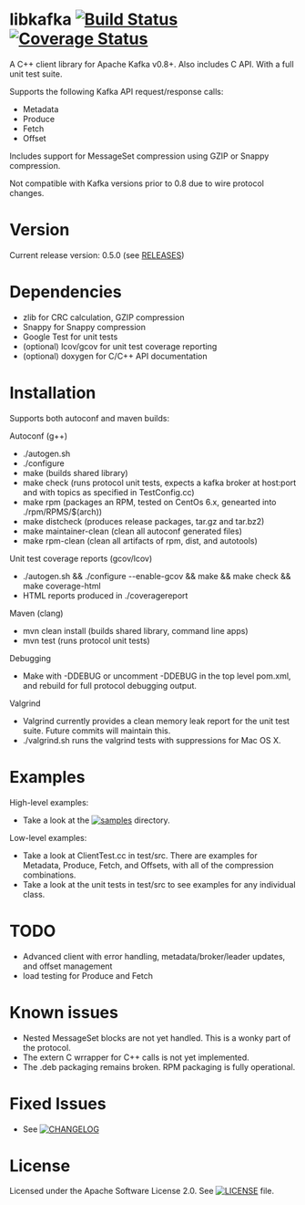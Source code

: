 libkafka [![Build Status](https://travis-ci.org/adobe-research/libkafka.png)](https://travis-ci.org/adobe-research/libkafka) [![Coverage Status](https://coveralls.io/repos/adobe-research/libkafka/badge.png)](https://coveralls.io/r/adobe-research/libkafka)
========

A C++ client library for Apache Kafka v0.8+. Also includes C API. With a full unit test suite.

Supports the following Kafka API request/response calls:

* Metadata
* Produce
* Fetch
* Offset

Includes support for MessageSet compression using GZIP or Snappy compression.

Not compatible with Kafka versions prior to 0.8 due to wire protocol changes.

Version
=======
Current release version: 0.5.0 (see <a href="https://github.com/adobe-research/libkafka/releases">RELEASES</a>)

Dependencies
============

* zlib for CRC calculation, GZIP compression
* Snappy for Snappy compression
* Google Test for unit tests
* (optional) lcov/gcov for unit test coverage reporting
* (optional) doxygen for C/C++ API documentation

Installation
============

Supports both autoconf and maven builds:

Autoconf (g++)
* ./autogen.sh
* ./configure 
* make (builds shared library)
* make check (runs protocol unit tests, expects a kafka broker at host:port and with topics as specified in TestConfig.cc)
* make rpm (packages an RPM, tested on CentOs 6.x, genearted into ./rpm/RPMS/$(arch))
* make distcheck (produces release packages, tar.gz and tar.bz2)
* make maintainer-clean (clean all autoconf generated files)
* make rpm-clean (clean all artifacts of rpm, dist, and autotools)

Unit test coverage reports (gcov/lcov)
* ./autogen.sh && ./configure --enable-gcov && make && make check && make coverage-html
* HTML reports produced in ./coveragereport

Maven (clang)
* mvn clean install (builds shared library, command line apps)
* mvn test (runs protocol unit tests)

Debugging
* Make with -DDEBUG or uncomment -DDEBUG in the top level pom.xml, and rebuild for full protocol debugging output.

Valgrind
* Valgrind currently provides a clean memory leak report for the unit test suite. Future commits will maintain this.
* ./valgrind.sh runs the valgrind tests with suppressions for Mac OS X.

Examples
========

High-level examples:
* Take a look at the [![samples](samples)](samples) directory.

Low-level examples:
* Take a look at ClientTest.cc in test/src. There are examples for Metadata, Produce, Fetch, and Offsets, with all of the compression combinations.
* Take a look at the unit tests in test/src to see examples for any individual class.

TODO
====
* Advanced client with error handling, metadata/broker/leader updates, and offset management
* load testing for Produce and Fetch

Known issues
=============
* Nested MessageSet blocks are not yet handled. This is a wonky part of the protocol.
* The extern C wrrapper for C++ calls is not yet implemented.
* The .deb packaging remains broken. RPM packaging is fully operational.

Fixed Issues
============
* See [![CHANGELOG](CHANGELOG)](CHANGELOG)

License
============
Licensed under the Apache Software License 2.0. See [![LICENSE](LICENSE)](LICENSE) file.
